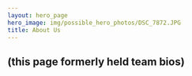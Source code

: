 ```yaml
---
layout: hero_page
hero_image: img/possible_hero_photos/DSC_7872.JPG
title: About Us
---
```


## (this page formerly held team bios)


